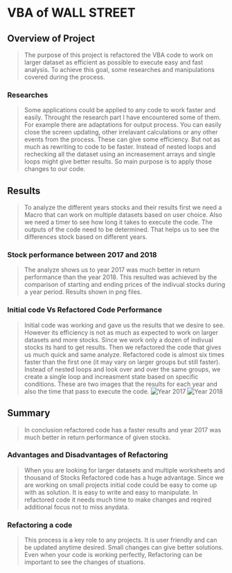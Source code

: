 # VBA of WALL STREET
## Overview of Project
>The purpose of this project is refactored the VBA code to work on larger dataset as efficient as possible to execute easy and fast analysis. To achieve this goal, some researches and manipulations covered during the process.
### Researches
>Some applications could be applied to any code to work faster and easily. Throught the research part I have encountered some of them. For example there are adaptations for output process. You can easily close the screen updating, other irrelavant calculations or any other events from the process. These can give some efficiency. But not as much as rewriting to code to be faster. Instead of nested loops and rechecking all the dataset using an increasement arrays and single loops might give better results. So main purpose is to apply those changes to our code.
## Results
> To analyze the different years stocks and their results first we need a Macro that can work on multiple datasets based on user choice. Also we need a timer to see how long it takes to execute the code. The outputs of the code need to be determined. That helps us to see the differences stock based on different years. 
### Stock performance between 2017 and 2018
>The analyze shows us to year 2017 was much better in return performance than the year 2018. This resulted was achieved by the comparison of starting and ending prices of the indivual stocks during a year period. Results shown in png files.
### Initial code Vs Refactored Code Performance
> Initial code was working and gave us the results that we desire to see. However its efficiency is not as much as expected to work on larger datasets and more stocks. Since we work only a dozen of indivual stocks its hard to get results. Then we refactored the code that gives us much quick and same analyze. Refactored code is almost six times faster than the first one (it may vary on larger groups but still faster). Instead of nested loops and look over and over the same groups, we create a single loop and increasment state based on specific conditions. 
These are two images that the results for each year and also the time that pass to execute the code. 
![Year 2017](/../main/Resources/VBA_Challenge_2017)
![Year 2018](https://github.com/yaparnehir/stocks-analysis/tree/main/Resources/VBA_Challenge_2018)
## Summary
>In conclusion refactored code has a faster results and year 2017 was much better in return performance of given stocks. 
### Advantages and Disadvantages of Refactoring
>When you are looking for larger datasets and multiple worksheets and thousand of Stocks Refactored code has a huge advantage. Since we are working on small projects initial code could be easy to come up with as solution. It is easy to write and easy to manipulate. In refactored code it needs much time to make changes and reqired additional focus not to miss anydata.  
### Refactoring a code
>This process is a key role to any projects. It is user friendly and can be updated anytime desired. Small changes can give better solutions. Even when your code is working perfectly, Refactoring can be important to see the changes of stuations. 
